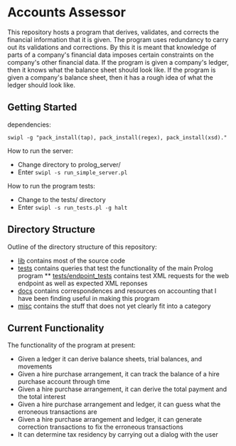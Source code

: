 # Accounts Assessor

This repository hosts a program that derives, validates, and corrects the financial information that it is given. The program uses redundancy to carry out its validations and corrections. By this it is meant that knowledge of parts of a company's financial data imposes certain constraints on the company's other financial data. If the program is given a company's ledger, then it knows what the balance sheet should look like. If the program is given a company's balance sheet, then it has a rough idea of what the ledger should look like.

## Getting Started

dependencies:

```swipl -g "pack_install(tap), pack_install(regex), pack_install(xsd)."```

How to run the server:
* Change directory to prolog_server/
* Enter `swipl -s run_simple_server.pl`

How to run the program tests:
* Change to the tests/ directory
* Enter `swipl -s run_tests.pl -g halt`

## Directory Structure

Outline of the directory structure of this repository:
* [lib](lib) contains most of the source code
* [tests](tests) contains queries that test the functionality of the main Prolog program
** [tests/endpoint_tests](tests/endpoint_tests) contains test XML requests for the web endpoint as well as expected XML reponses
* [docs](docs) contains correspondences and resources on accounting that I have been finding useful in making this program
* [misc](misc) contains the stuff that does not yet clearly fit into a category

## Current Functionality

The functionality of the program at present:
* Given a ledger it can derive balance sheets, trial balances, and movements
* Given a hire purchase arrangement, it can track the balance of a hire purchase account through time
* Given a hire purchase arrangement, it can derive the total payment and the total interest
* Given a hire purchase arrangement and ledger, it can guess what the erroneous transactions are
* Given a hire purchase arrangement and ledger, it can generate correction transactions to fix the erroneous transactions
* It can determine tax residency by carrying out a dialog with the user
